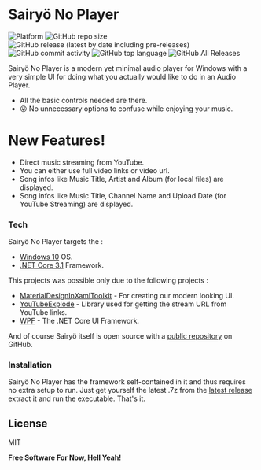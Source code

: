 # Sairyö No Player
![Platform](https://img.shields.io/badge/platform-win--32%20%7C%20win--64-orange)  ![GitHub repo size](https://img.shields.io/github/repo-size/Sairyo-No-Developers/desktop-audio-player) ![GitHub release (latest by date including pre-releases)](https://img.shields.io/github/v/release/Sairyo-No-Developers/desktop-audio-player?include_prereleases) ![GitHub commit activity](https://img.shields.io/github/commit-activity/w/Sairyo-No-Developers/desktop-audio-player) ![GitHub top language](https://img.shields.io/github/languages/top/Sairyo-No-Developers/desktop-audio-player) ![GitHub All Releases](https://img.shields.io/github/downloads/Sairyo-No-Developers/desktop-audio-player/total) 

Sairyö No Player is a modern yet minimal audio player for Windows with a very simple UI for doing what you actually would like to do in an Audio Player.

  - All the basic controls needed are there.
  - 😜 No unnecessary options to confuse while enjoying your music.

# New Features!

  - Direct music streaming from YouTube.
  - You can either use full video links or video url.
  - Song infos like Music Title, Artist and Album (for local files) are displayed.
  - Song infos like Music Title, Channel Name and Upload Date (for YouTube Streaming) are displayed.


### Tech

Sairyö No Player targets the :
* [Windows 10](https://www.microsoft.com/en-in/software-download/windows10) OS.
* [.NET Core 3.1](https://dotnet.microsoft.com/download/dotnet-core/3.1) Framework.

This projects was possible only due to the following projects :

* [MaterialDesignInXamlToolkit](https://github.com/MaterialDesignInXAML/MaterialDesignInXamlToolkit) - For creating our modern looking UI.
* [YouTubeExplode](https://github.com/Tyrrrz/YoutubeExplode) - Library used for getting the stream URL from YouTube links.
* [WPF](https://github.com/dotnet/wpf) - The .NET Core UI Framework.

And of course Sairyö itself is open source with a [public repository](https://github.com/abhishekadhikari23/desktop-audio-player)
 on GitHub.

### Installation

Sairyö No Player has the framework self-contained in it and thus requires no extra setup to run. Just get yourself the latest .7z from the [latest release](https://github.com/abhishekadhikari23/desktop-audio-player/releases) extract it and run the executable. That's it.

License
----

MIT


**Free Software For Now, Hell Yeah!**
